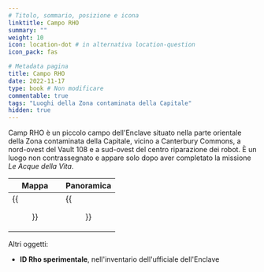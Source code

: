 ```yaml
---
# Titolo, sommario, posizione e icona
linktitle: Campo RHO
summary: ""
weight: 10
icon: location-dot # in alternativa location-question
icon_pack: fas

# Metadata pagina
title: Campo RHO
date: 2022-11-17
type: book # Non modificare
commentable: true
tags: "Luoghi della Zona contaminata della Capitale"
hidden: true
---
```




Camp RHO è un piccolo campo dell'Enclave situato nella parte orientale della Zona contaminata della Capitale, vicino a Canterbury Commons, a nord-ovest del Vault 108 e a sud-ovest del centro riparazione dei robot. È un luogo non contrassegnato e appare solo dopo aver completato la missione *Le Acque della Vita*. 

| Mappa                                | Panoramica                                  |
| ------------------------------------ | ------------------------------------------- |
| {{<figure src="Camp_Rho_loc.webp">}} | {{<figure src="Enclave-RRCenter-SW.webp">}} |


Altri oggetti:
- **ID Rho sperimentale**, nell'inventario dell'ufficiale dell'Enclave

